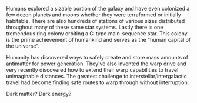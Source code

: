 Humans explored a sizable portion of the galaxy and have even colonized a few dozen planets and moons whether they were terraformed or initially habitable. There are also hundreds of stations of various sizes distributed throughout many of these same star systems. Lastly there is one tremendous ring colony orbiting a G-type main-sequence star. This colony is the prime achievement of humankind and serves as the "human capital of the universe".

Humanity has discovered ways to safely create and store mass amounts of antimatter for power generation. They've also invented the warp drive and very recently discovered how to extend their warp capabilities to travel unimaginable distances. The greatest challenge to interstellar/intergalactic travel had become finding safe routes to warp through without interruption.

Dark matter? Dark energy?
